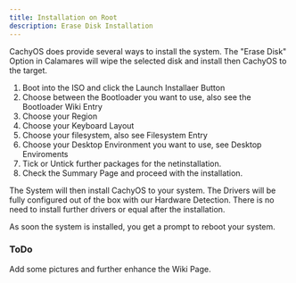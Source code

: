 ```yaml
---
title: Installation on Root
description: Erase Disk Installation
---
```


CachyOS does provide several ways to install the system.
The "Erase Disk" Option in Calamares will wipe the selected disk and install then CachyOS to the target.

1. Boot into the ISO and click the Launch Installaer Button
2. Choose between the Bootloader you want to use, also see the Bootloader Wiki Entry
3. Choose your Region
4. Choose your Keyboard Layout
5. Choose your filesystem, also see Filesystem Entry
6. Choose your Desktop Environment you want to use, see Desktop Enviroments
7. Tick or Untick further packages for the netinstallation.
8. Check the Summary Page and proceed with the installation.

The System will then install CachyOS to your system. The Drivers will be fully configured out of the box with our Hardware Detection. There is no need to install further drivers or equal after the installation.

As soon the system is installed, you get a prompt to reboot your system.

### ToDo

Add some pictures and further enhance the Wiki Page.
